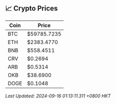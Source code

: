 ## 📈 Crypto Prices

| Coin | Price |
| ---- | ----- |
| BTC | $59785.7235 |
| ETH | $2383.4770 |
| BNB | $558.4511 |
| CRV | $0.2694 |
| ARB | $0.5314 |
| OKB | $38.6900 |
| DOGE | $0.1048 |

_Last Updated: 2024-09-16 01:13:11.311 +0800 HKT_